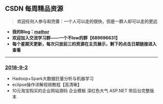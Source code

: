 ## CSDN 每周精品资源
> **欢迎任何人参与和完善：一个人可以走的很快，但是一群人却可以走的更远**

* **我的Blog：[mathor](https://www.wmathor.com)**
* **欢迎加入交流学习群——一个不low的群【689696631】**
* **每个星期天更新，每次只放前三的资源在主页展示，剩下的点击日期链接进入查看**
<hr>

### [2018-9-2](https://blog.csdn.net/qq_34921856/article/details/79104788)
- Hadoop+Spark大数据巨量分析与机器学习
- eclipse操作详解视频教程【高清晰】
- 10元淘宝购买的企业网站源码 企业模板 深红色大气 ASP.NET 带后台完整版本

